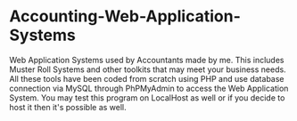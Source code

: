 # Accounting-Web-Application-Systems
Web Application Systems used by Accountants made by me. This includes Muster Roll Systems and other toolkits that may meet your business needs. All these tools have been coded from scratch using PHP and use database connection via MySQL through PhPMyAdmin to access the Web Application System. You may test this program on LocalHost as well or if you decide to host it then it's possible as well.
